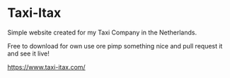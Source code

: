 # Taxi-Itax
Simple website created for my Taxi Company in the Netherlands.

Free to download for own use ore pimp something nice and pull request it and see it live! 

https://www.taxi-itax.com/
